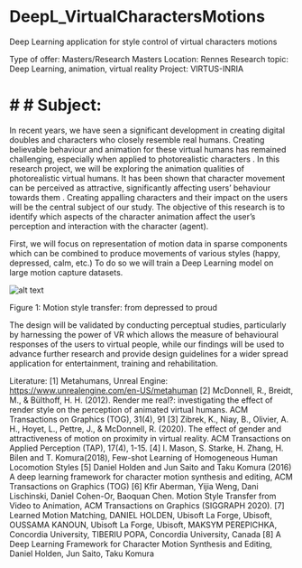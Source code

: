 # DeepL_VirtualCharactersMotions
Deep Learning application for style control of virtual characters motions


Type of offer: Masters/Research Masters
Location: Rennes
Research topic: Deep Learning, animation, virtual reality
Project: VIRTUS-INRIA

# # # Subject:

In recent years, we have seen a significant development in creating digital doubles and
characters who closely resemble real humans. Creating believable behaviour and
animation for these virtual humans has remained challenging, especially when applied to
photorealistic characters . In this research project, we will be exploring the animation
qualities of photorealistic virtual humans. It has been shown that character movement can be
perceived as attractive, significantly affecting users’ behaviour towards them . Creating
appalling characters and their impact on the users will be the central subject of our study.
The objective of this research is to identify which aspects of the character animation affect
the user’s perception and interaction with the character (agent).

First, we will focus on representation of motion data in sparse components which can be combined to
produce movements of various styles (happy, depressed, calm, etc.) To do so we will train a Deep Learning model on large motion capture datasets.



![alt text](https://miro.medium.com/v2/resize:fit:640/1*qk1-U3Efd1YWNTp3L_mxCw.gif)

Figure 1: Motion style transfer: from depressed to proud


The design will be validated by conducting perceptual studies, particularly by harnessing the
power of VR which allows the measure of behavioural responses of the users to virtual
people, while our findings will be used to advance further research and provide design
guidelines for a wider spread application for entertainment, training and rehabilitation.





Literature:
[1] Metahumans, Unreal Engine: https://www.unrealengine.com/en-US/metahuman
[2] McDonnell, R., Breidt, M., & Bülthoff, H. H. (2012). Render me real?: investigating the effect of render style on the
perception of animated virtual humans. ACM Transactions on Graphics (TOG), 31(4), 91
[3] Zibrek, K., Niay, B., Olivier, A. H., Hoyet, L., Pettre, J., & McDonnell, R. (2020). The effect of gender and attractiveness of
motion on proximity in virtual reality. ACM Transactions on Applied Perception (TAP), 17(4), 1-15.
[4] I. Mason, S. Starke, H. Zhang, H. Bilen and T. Komura(2018), Few-shot Learning of Homogeneous Human Locomotion
Styles
[5] Daniel Holden and Jun Saito and Taku Komura (2016) A deep learning framework for character motion synthesis and
editing, ACM Transactions on Graphics (TOG)
[6] Kfir Aberman, Yijia Weng, Dani Lischinski, Daniel Cohen-Or, Baoquan Chen.
Motion Style Transfer from Video to Animation, ACM Transactions on Graphics (SIGGRAPH 2020).
[7] Learned Motion Matching, DANIEL HOLDEN, Ubisoft La Forge, Ubisoft, OUSSAMA KANOUN, Ubisoft La Forge, Ubisoft,
MAKSYM PEREPICHKA, Concordia University, TIBERIU POPA, Concordia University, Canada
[8] A Deep Learning Framework for Character Motion Synthesis and Editing, Daniel Holden, Jun Saito, Taku Komura



